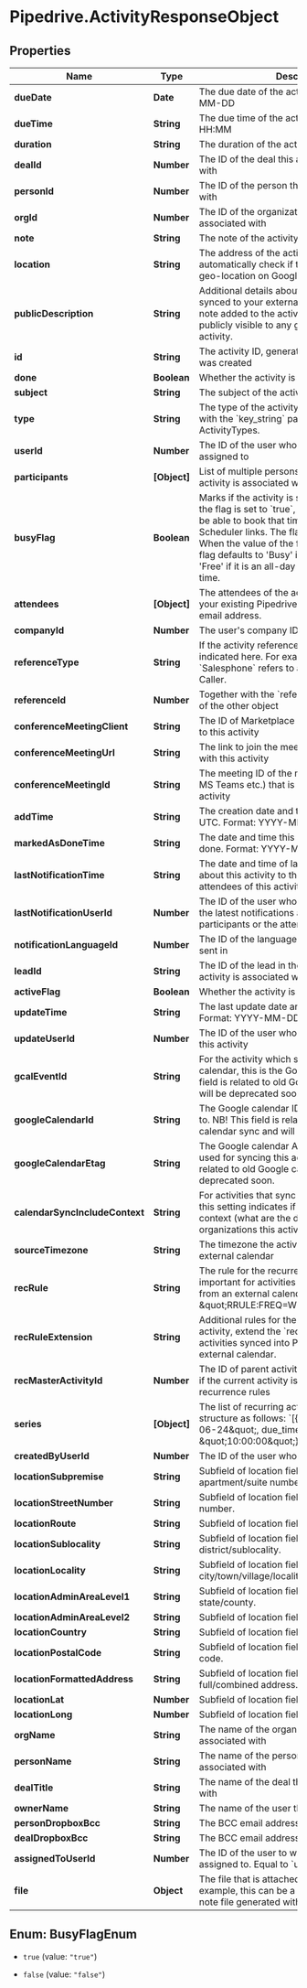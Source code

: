# Pipedrive.ActivityResponseObject

## Properties

Name | Type | Description | Notes
------------ | ------------- | ------------- | -------------
**dueDate** | **Date** | The due date of the activity. Format: YYYY-MM-DD | [optional] 
**dueTime** | **String** | The due time of the activity in UTC. Format: HH:MM | [optional] 
**duration** | **String** | The duration of the activity. Format: HH:MM | [optional] 
**dealId** | **Number** | The ID of the deal this activity is associated with | [optional] 
**personId** | **Number** | The ID of the person this activity is associated with | [optional] 
**orgId** | **Number** | The ID of the organization this activity is associated with | [optional] 
**note** | **String** | The note of the activity (HTML format) | [optional] 
**location** | **String** | The address of the activity. Pipedrive will automatically check if the location matches a geo-location on Google maps. | [optional] 
**publicDescription** | **String** | Additional details about the activity that is synced to your external calendar. Unlike the note added to the activity, the description is publicly visible to any guests added to the activity. | [optional] 
**id** | **String** | The activity ID, generated when the activity was created | [optional] 
**done** | **Boolean** | Whether the activity is done or not | [optional] 
**subject** | **String** | The subject of the activity | [optional] 
**type** | **String** | The type of the activity. This is in correlation with the &#x60;key_string&#x60; parameter of ActivityTypes. | [optional] 
**userId** | **Number** | The ID of the user whom the activity is assigned to | [optional] 
**participants** | **[Object]** | List of multiple persons (participants) this activity is associated with | [optional] 
**busyFlag** | **Boolean** | Marks if the activity is set as &#39;Busy&#39; or &#39;Free&#39;. If the flag is set to &#x60;true&#x60;, your customers will not be able to book that time slot through any Scheduler links. The flag can also be unset. When the value of the flag is unset (&#x60;null&#x60;), the flag defaults to &#39;Busy&#39; if it has a time set, and &#39;Free&#39; if it is an all-day event without specified time. | [optional] 
**attendees** | **[Object]** | The attendees of the activity. This can be either your existing Pipedrive contacts or an external email address. | [optional] 
**companyId** | **Number** | The user&#39;s company ID | [optional] 
**referenceType** | **String** | If the activity references some other object, it is indicated here. For example, value &#x60;Salesphone&#x60; refers to activities created with Caller. | [optional] 
**referenceId** | **Number** | Together with the &#x60;reference_type&#x60;, gives the ID of the other object | [optional] 
**conferenceMeetingClient** | **String** | The ID of Marketplace app, which is connected to this activity | [optional] 
**conferenceMeetingUrl** | **String** | The link to join the meeting which is associated with this activity | [optional] 
**conferenceMeetingId** | **String** | The meeting ID of the meeting provider (Zoom, MS Teams etc.) that is associated with this activity | [optional] 
**addTime** | **String** | The creation date and time of the activity in UTC. Format: YYYY-MM-DD HH:MM:SS. | [optional] 
**markedAsDoneTime** | **String** | The date and time this activity was marked as done. Format: YYYY-MM-DD HH:MM:SS. | [optional] 
**lastNotificationTime** | **String** | The date and time of latest notifications sent about this activity to the participants or the attendees of this activity | [optional] 
**lastNotificationUserId** | **Number** | The ID of the user who triggered the sending of the latest notifications about this activity to the participants or the attendees of this activity | [optional] 
**notificationLanguageId** | **Number** | The ID of the language the notifications are sent in | [optional] 
**leadId** | **String** | The ID of the lead in the UUID format this activity is associated with | [optional] 
**activeFlag** | **Boolean** | Whether the activity is active or not | [optional] 
**updateTime** | **String** | The last update date and time of the activity. Format: YYYY-MM-DD HH:MM:SS. | [optional] 
**updateUserId** | **Number** | The ID of the user who was the last to update this activity | [optional] 
**gcalEventId** | **String** | For the activity which syncs to Google calendar, this is the Google event ID. NB! This field is related to old Google calendar sync and will be deprecated soon. | [optional] 
**googleCalendarId** | **String** | The Google calendar ID that this activity syncs to. NB! This field is related to old Google calendar sync and will be deprecated soon. | [optional] 
**googleCalendarEtag** | **String** | The Google calendar API etag (version) that is used for syncing this activity. NB! This field is related to old Google calendar sync and will be deprecated soon. | [optional] 
**calendarSyncIncludeContext** | **String** | For activities that sync to an external calendar, this setting indicates if the activity syncs with context (what are the deals, persons, organizations this activity is related to) | [optional] 
**sourceTimezone** | **String** | The timezone the activity was created in an external calendar | [optional] 
**recRule** | **String** | The rule for the recurrence of the activity. Is important for activities synced into Pipedrive from an external calendar. Example: \&quot;RRULE:FREQ&#x3D;WEEKLY;BYDAY&#x3D;WE\&quot; | [optional] 
**recRuleExtension** | **String** | Additional rules for the recurrence of the activity, extend the &#x60;rec_rule&#x60;. Is important for activities synced into Pipedrive from an external calendar. | [optional] 
**recMasterActivityId** | **Number** | The ID of parent activity for a recurrent activity if the current activity is an exception to recurrence rules | [optional] 
**series** | **[Object]** | The list of recurring activity instances. It is in a structure as follows: &#x60;[{due_date: \&quot;2020-06-24\&quot;, due_time: \&quot;10:00:00\&quot;}]&#x60; | [optional] 
**createdByUserId** | **Number** | The ID of the user who created the activity | [optional] 
**locationSubpremise** | **String** | Subfield of location field. Indicates apartment/suite number. | [optional] 
**locationStreetNumber** | **String** | Subfield of location field. Indicates house number. | [optional] 
**locationRoute** | **String** | Subfield of location field. Indicates street name. | [optional] 
**locationSublocality** | **String** | Subfield of location field. Indicates district/sublocality. | [optional] 
**locationLocality** | **String** | Subfield of location field. Indicates city/town/village/locality. | [optional] 
**locationAdminAreaLevel1** | **String** | Subfield of location field. Indicates state/county. | [optional] 
**locationAdminAreaLevel2** | **String** | Subfield of location field. Indicates region. | [optional] 
**locationCountry** | **String** | Subfield of location field. Indicates country. | [optional] 
**locationPostalCode** | **String** | Subfield of location field. Indicates ZIP/postal code. | [optional] 
**locationFormattedAddress** | **String** | Subfield of location field. Indicates full/combined address. | [optional] 
**locationLat** | **Number** | Subfield of location field. Indicates latitude. | [optional] 
**locationLong** | **Number** | Subfield of location field. Indicates longitude. | [optional] 
**orgName** | **String** | The name of the organization this activity is associated with | [optional] 
**personName** | **String** | The name of the person this activity is associated with | [optional] 
**dealTitle** | **String** | The name of the deal this activity is associated with | [optional] 
**ownerName** | **String** | The name of the user this activity is owned by | [optional] 
**personDropboxBcc** | **String** | The BCC email address of the person | [optional] 
**dealDropboxBcc** | **String** | The BCC email address of the deal | [optional] 
**assignedToUserId** | **Number** | The ID of the user to whom the activity is assigned to. Equal to &#x60;user_id&#x60;. | [optional] 
**file** | **Object** | The file that is attached to this activity. For example, this can be a reference to an audio note file generated with Pipedrive mobile app. | [optional] 



## Enum: BusyFlagEnum


* `true` (value: `"true"`)

* `false` (value: `"false"`)




